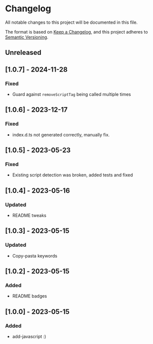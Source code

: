 # Changelog

All notable changes to this project will be documented in this file.

The format is based on [Keep a Changelog](https://keepachangelog.com/en/1.0.0/),
and this project adheres to [Semantic Versioning](https://semver.org/spec/v2.0.0.html).

## Unreleased

## [1.0.7] - 2024-11-28

### Fixed 

- Guard against `removeScriptTag` being called multiple times

## [1.0.6] - 2023-12-17

### Fixed

- index.d.ts not generated correctly, manually fix.

## [1.0.5] - 2023-05-23

### Fixed

- Existing script detection was broken, added tests and fixed

## [1.0.4] - 2023-05-16

### Updated

- README tweaks

## [1.0.3] - 2023-05-15

### Updated

- Copy-pasta keywords

## [1.0.2] - 2023-05-15

### Added

- README badges

## [1.0.0] - 2023-05-15

### Added

- add-javascript :)
